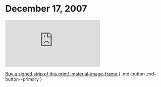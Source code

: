 # December 17, 2007

![](https://www.achewood.com/comic.php?date=12172007)

[Buy a signed strip of this print! :material-image-frame:](https://achewood-holiday-pop-up.myshopify.com/products/strip#12172007){ .md-button .md-button--primary }
